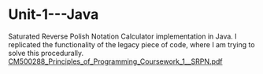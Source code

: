 # Unit-1---Java
Saturated Reverse Polish Notation Calculator implementation in Java.
I replicated the functionality of the legacy piece of code, where I am trying to solve this procedurally.
[CM500288_Principles_of_Programming_Coursework_1__SRPN.pdf](https://github.com/SWEdatCode/Unit-1---Java/files/9068934/CM500288_Principles_of_Programming_Coursework_1__SRPN.pdf)

